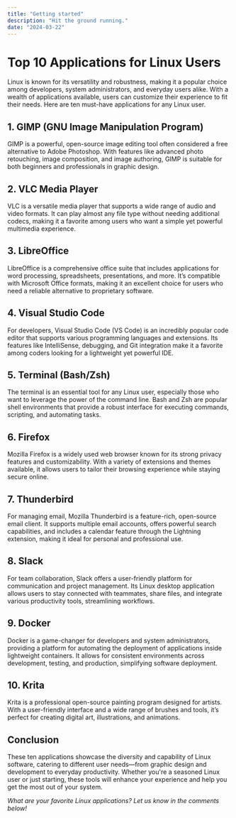 ```yaml
---
title: "Getting started"
description: "Hit the ground running."
date: "2024-03-22"
---
```


# Top 10 Applications for Linux Users

Linux is known for its versatility and robustness, making it a popular choice among developers, system administrators, and everyday users alike. With a wealth of applications available, users can customize their experience to fit their needs. Here are ten must-have applications for any Linux user.

## 1. GIMP (GNU Image Manipulation Program)

GIMP is a powerful, open-source image editing tool often considered a free alternative to Adobe Photoshop. With features like advanced photo retouching, image composition, and image authoring, GIMP is suitable for both beginners and professionals in graphic design.

## 2. VLC Media Player

VLC is a versatile media player that supports a wide range of audio and video formats. It can play almost any file type without needing additional codecs, making it a favorite among users who want a simple yet powerful multimedia experience.

## 3. LibreOffice

LibreOffice is a comprehensive office suite that includes applications for word processing, spreadsheets, presentations, and more. It’s compatible with Microsoft Office formats, making it an excellent choice for users who need a reliable alternative to proprietary software.

## 4. Visual Studio Code

For developers, Visual Studio Code (VS Code) is an incredibly popular code editor that supports various programming languages and extensions. Its features like IntelliSense, debugging, and Git integration make it a favorite among coders looking for a lightweight yet powerful IDE.

## 5. Terminal (Bash/Zsh)

The terminal is an essential tool for any Linux user, especially those who want to leverage the power of the command line. Bash and Zsh are popular shell environments that provide a robust interface for executing commands, scripting, and automating tasks.

## 6. Firefox

Mozilla Firefox is a widely used web browser known for its strong privacy features and customizability. With a variety of extensions and themes available, it allows users to tailor their browsing experience while staying secure online.

## 7. Thunderbird

For managing email, Mozilla Thunderbird is a feature-rich, open-source email client. It supports multiple email accounts, offers powerful search capabilities, and includes a calendar feature through the Lightning extension, making it ideal for personal and professional use.

## 8. Slack

For team collaboration, Slack offers a user-friendly platform for communication and project management. Its Linux desktop application allows users to stay connected with teammates, share files, and integrate various productivity tools, streamlining workflows.

## 9. Docker

Docker is a game-changer for developers and system administrators, providing a platform for automating the deployment of applications inside lightweight containers. It allows for consistent environments across development, testing, and production, simplifying software deployment.

## 10. Krita

Krita is a professional open-source painting program designed for artists. With a user-friendly interface and a wide range of brushes and tools, it’s perfect for creating digital art, illustrations, and animations.

## Conclusion

These ten applications showcase the diversity and capability of Linux software, catering to different user needs—from graphic design and development to everyday productivity. Whether you're a seasoned Linux user or just starting, these tools will enhance your experience and help you get the most out of your system.

*What are your favorite Linux applications? Let us know in the comments below!*
